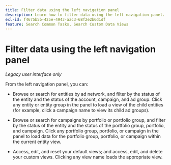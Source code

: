 ```yaml
---
title: Filter data using the left navigation panel
description: Learn how to filter data using the left navigation panel.
exl-id: f4675b5b-425e-4943-aac3-68f2e2b6d1df
feature: Search Common Tasks, Search Custom Data Views
---
```

# Filter data using the left navigation panel

*Legacy user interface only*

From the left navigation panel, you can:

* Browse or search for entities by ad network, and filter by the status of the entity and the status of the account, campaign, and ad group. Click any entity or entity group in the panel to load a view of the child entities (for example, click a campaign name to view its child ad groups).

* Browse or search for campaigns by portfolio or portfolio group, and filter by the status of the entity and the status of the portfolio group, portfolio, and campaign. Click any portfolio group, portfolio, or campaign in the panel to load data for the portfolio group, portfolio, or campaign within the current entity view.

* Access, edit, and reset your default views; and access, edit, and delete your custom views. Clicking any view name loads the appropriate view.
